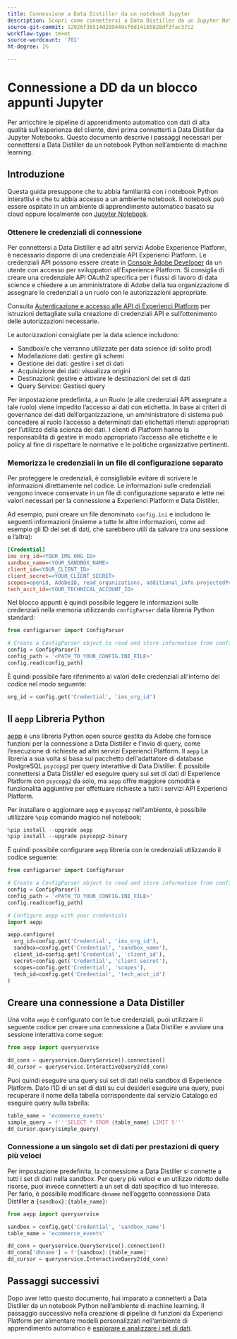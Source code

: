 ```yaml
---
title: Connessione a Data Distiller da un notebook Jupyter
description: Scopri come connettersi a Data Distiller da un Jupyter Notebook.
source-git-commit: 12926f36514d289449cf0d141b5828df3fac37c2
workflow-type: tm+mt
source-wordcount: '701'
ht-degree: 1%

---
```


# Connessione a DD da un blocco appunti Jupyter

Per arricchire le pipeline di apprendimento automatico con dati di alta qualità sull’esperienza del cliente, devi prima connetterti a Data Distiller da Jupyter Notebooks. Questo documento descrive i passaggi necessari per connettersi a Data Distiller da un notebook Python nell’ambiente di machine learning.

## Introduzione

Questa guida presuppone che tu abbia familiarità con i notebook Python interattivi e che tu abbia accesso a un ambiente notebook. Il notebook può essere ospitato in un ambiente di apprendimento automatico basato su cloud oppure localmente con [Jupyter Notebook](https://jupyter.org/).

### Ottenere le credenziali di connessione

Per connettersi a Data Distiller e ad altri servizi Adobe Experience Platform, è necessario disporre di una credenziale API Experienci Platform. Le credenziali API possono essere create in  [Console Adobe Developer](https://developer.adobe.com/console/projects) da un utente con accesso per sviluppatori all’Experience Platform. Si consiglia di creare una credenziale API OAuth2 specifica per i flussi di lavoro di data science e chiedere a un amministratore di Adobe della tua organizzazione di assegnare le credenziali a un ruolo con le autorizzazioni appropriate.

Consulta [Autenticazione e accesso alle API di Experienci Platform](../../../landing/api-authentication.md) per istruzioni dettagliate sulla creazione di credenziali API e sull’ottenimento delle autorizzazioni necessarie.

Le autorizzazioni consigliate per la data science includono:

- Sandbox/e che verranno utilizzate per data science (di solito prod)
- Modellazione dati: gestire gli schemi
- Gestione dei dati: gestire i set di dati
- Acquisizione dei dati: visualizza origini
- Destinazioni: gestire e attivare le destinazioni dei set di dati
- Query Service: Gestisci query

Per impostazione predefinita, a un Ruolo (e alle credenziali API assegnate a tale ruolo) viene impedito l’accesso ai dati con etichetta. In base ai criteri di governance dei dati dell’organizzazione, un amministratore di sistema può concedere al ruolo l’accesso a determinati dati etichettati ritenuti appropriati per l’utilizzo della scienza dei dati. I clienti di Platform hanno la responsabilità di gestire in modo appropriato l’accesso alle etichette e le policy al fine di rispettare le normative e le politiche organizzative pertinenti.

### Memorizza le credenziali in un file di configurazione separato

Per proteggere le credenziali, è consigliabile evitare di scrivere le informazioni direttamente nel codice. Le informazioni sulle credenziali vengono invece conservate in un file di configurazione separato e lette nei valori necessari per la connessione a Experienci Platform e Data Distiller.

Ad esempio, puoi creare un file denominato `config.ini` e includono le seguenti informazioni (insieme a tutte le altre informazioni, come ad esempio gli ID dei set di dati, che sarebbero utili da salvare tra una sessione e l’altra):

```ini
[Credential]
ims_org_id=<YOUR_IMS_ORG_ID>
sandbox_name=<YOUR_SANDBOX_NAME>
client_id=<YOUR_CLIENT_ID>
client_secret=<YOUR_CLIENT_SECRET>
scopes=openid, AdobeID, read_organizations, additional_info.projectedProductContext, session
tech_acct_id=<YOUR_TECHNICAL_ACCOUNT_ID>
```

Nel blocco appunti è quindi possibile leggere le informazioni sulle credenziali nella memoria utilizzando `configParser` dalla libreria Python standard:

```python
from configparser import ConfigParser

# Create a ConfigParser object to read and store information from config.ini
config = ConfigParser()
config_path = '<PATH_TO_YOUR_CONFIG.INI_FILE>'
config.read(config_path)
```

È quindi possibile fare riferimento ai valori delle credenziali all&#39;interno del codice nel modo seguente:

```python
org_id = config.get('Credential', 'ims_org_id')
```

## Il `aepp` Libreria Python

[aepp](https://github.com/adobe/aepp/tree/main) è una libreria Python open source gestita da Adobe che fornisce funzioni per la connessione a Data Distiller e l’invio di query, come l’esecuzione di richieste ad altri servizi Experienci Platform. Il `aepp` La libreria a sua volta si basa sul pacchetto dell&#39;adattatore di database PostgreSQL  `psycopg2` per query interattive di Data Distiller. È possibile connettersi a Data Distiller ed eseguire query sui set di dati di Experience Platform con `psycopg2` da solo, ma `aepp` offre maggiore comodità e funzionalità aggiuntive per effettuare richieste a tutti i servizi API Experienci Platform.

Per installare o aggiornare `aepp` e `psycopg2` nell&#39;ambiente, è possibile utilizzare `%pip` comando magico nel notebook:

```python
%pip install --upgrade aepp
%pip install --upgrade psycopg2-binary
```

È quindi possibile configurare `aepp` libreria con le credenziali utilizzando il codice seguente:

```python
from configparser import ConfigParser

# Create a ConfigParser object to read and store information from config.ini
config = ConfigParser()
config_path = '<PATH_TO_YOUR_CONFIG.INI_FILE>'
config.read(config_path)

# Configure aepp with your credentials
import aepp

aepp.configure(
  org_id=config.get('Credential', 'ims_org_id'),
  sandbox=config.get('Credential', 'sandbox_name'),
  client_id=config.get('Credential', 'client_id'), 
  secret=config.get('Credential', 'client_secret'),
  scopes=config.get('Credential', 'scopes'),
  tech_id=config.get('Credential', 'tech_acct_id')
)
```

## Creare una connessione a Data Distiller

Una volta `aepp` è configurato con le tue credenziali, puoi utilizzare il seguente codice per creare una connessione a Data Distiller e avviare una sessione interattiva come segue:

```python
from aepp import queryservice

dd_conn = queryservice.QueryService().connection()
dd_cursor = queryservice.InteractiveQuery2(dd_conn)
```

Puoi quindi eseguire una query sui set di dati nella sandbox di Experience Platform. Dato l’ID di un set di dati su cui desideri eseguire una query, puoi recuperare il nome della tabella corrispondente dal servizio Catalogo ed eseguire query sulla tabella:

```python
table_name = 'ecommerce_events'
simple_query = f'''SELECT * FROM {table_name} LIMIT 5'''
dd_cursor.query(simple_query)
```

### Connessione a un singolo set di dati per prestazioni di query più veloci

Per impostazione predefinita, la connessione a Data Distiller si connette a tutti i set di dati nella sandbox. Per query più veloci e un utilizzo ridotto delle risorse, puoi invece connetterti a un set di dati specifico di tuo interesse. Per farlo, è possibile modificare `dbname` nell’oggetto connessione Data Distiller a `{sandbox}:{table_name}`:

```python
from aepp import queryservice

sandbox = config.get('Credential', 'sandbox_name')
table_name = 'ecommerce_events'

dd_conn = queryservice.QueryService().connection()
dd_conn['dbname'] = f'{sandbox}:{table_name}'
dd_cursor = queryservice.InteractiveQuery2(dd_conn)
```

## Passaggi successivi

Dopo aver letto questo documento, hai imparato a connetterti a Data Distiller da un notebook Python nell’ambiente di machine learning. Il passaggio successivo nella creazione di pipeline di funzioni da Experienci Platform per alimentare modelli personalizzati nell’ambiente di apprendimento automatico è [esplorare e analizzare i set di dati](./exploratory-analysis.md).
